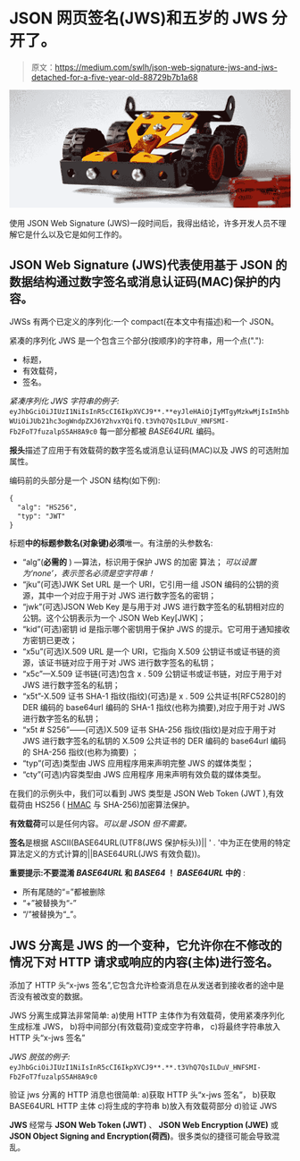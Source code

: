 # JSON 网页签名(JWS)和五岁的 JWS 分开了。

> 原文：<https://medium.com/swlh/json-web-signature-jws-and-jws-detached-for-a-five-year-old-88729b7b1a68>

![](img/e4219e2a4e990501ccb41bcae3f0c39e.png)

使用 JSON Web Signature (JWS)一段时间后，我得出结论，许多开发人员不理解它是什么以及它是如何工作的。

## JSON Web Signature (JWS)代表使用基于 JSON 的数据结构通过数字签名或消息认证码(MAC)保护的内容。

JWSs 有两个已定义的序列化:一个 compact(在本文中有描述)和一个 JSON。

紧凑的序列化 JWS 是一个包含三个部分(按顺序)的字符串，用一个点("."):

*   标题，
*   有效载荷，
*   签名。

*紧凑序列化 JWS 字符串的例子:* `eyJhbGciOiJIUzI1NiIsInR5cCI6IkpXVCJ9**.**eyJleHAiOjIyMTgyMzkwMjIsIm5hbWUiOiJUb21hc3ogWndpZXJ6Y2hvxYQifQ.t3VhQ7QsILDuV_HNFSMI-Fb2FoT7fuzalpS5AH8A9c0` 每一部分都被 *BASE64URL* 编码。

**报头**描述了应用于有效载荷的数字签名或消息认证码(MAC)以及 JWS 的可选附加属性。

编码前的头部分是一个 JSON 结构(如下例):

```
{
  "alg": "HS256",
  "typ": "JWT"
}
```

标题**中的标题参数名(对象键)必须**唯一。有注册的头参数名:

*   “alg”(**必需的** ) —算法，标识用于保护 JWS 的加密
    算法；
    *可以设置为‘none’，表示签名必须是空字符串！*
*   “jku”(可选)JWK Set URL 是一个 URI，它引用一组 JSON 编码的公钥的资源，其中一个对应于用于对 JWS 进行数字签名的密钥；
*   “jwk”(可选)JSON Web Key 是与用于对 JWS 进行数字签名的私钥相对应的公钥。这个公钥表示为一个 JSON Web Key[JWK]；
*   “kid”(可选)密钥 id 是指示哪个密钥用于保护 JWS 的提示。它可用于通知接收方密钥已更改；
*   “x5u”(可选)X.509 URL 是一个 URI，它指向 X.509 公钥证书或证书链的资源，该证书链对应于用于对 JWS 进行数字签名的私钥；
*   “x5c”—X.509 证书链(可选)包含 x . 509 公钥证书或证书链，对应于用于对 JWS 进行数字签名的私钥；
*   “x5t”-X.509 证书 SHA-1 指纹(指纹)(可选)是 x . 509 公共证书[RFC5280]的 DER
    编码的
    base64url 编码的 SHA-1 指纹(也称为摘要),对应于用于对 JWS 进行数字签名的私钥；
*   “x5t # S256”——(可选)X.509 证书 SHA-256 指纹(指纹)是对应于用于对 JWS 进行数字签名的私钥的 X.509 公共证书的 DER 编码的 base64url 编码的 SHA-256 指纹(也称为摘要)
    ；
*   “typ”(可选)类型由 JWS 应用程序用来声明完整 JWS 的媒体类型；
*   “cty”(可选)内容类型由 JWS 应用程序
    用来声明有效负载的媒体类型。

在我们的示例头中，我们可以看到 JWS 类型是 JSON Web Token (JWT ),有效载荷由 HS256 ( [HMAC](https://en.wikipedia.org/wiki/HMAC) 与 SHA-256)加密算法保护。

**有效载荷**可以是任何内容。*可以是 JSON 但不需要。*

**签名**是根据 ASCII(BASE64URL(UTF8(JWS 保护标头))|| ' . '中为正在使用的特定算法定义的方式计算的||BASE64URL(JWS 有效负载))。

**重要提示:不要混淆 *BASE64URL* 和 *BASE64* ！ *BASE64URL* 中的**
:

*   所有尾随的“=”都被删除
*   “+”被替换为“-”
*   “/”被替换为“_”。

## JWS 分离是 JWS 的一个变种，它允许你在不修改的情况下对 HTTP 请求或响应的内容(主体)进行签名。

添加了 HTTP 头“x-jws 签名”,它包含允许检查消息在从发送者到接收者的途中是否没有被改变的数据。

JWS 分离生成算法非常简单:
a)使用 HTTP 主体作为有效载荷，使用紧凑序列化生成标准 JWS，
b)将中间部分(有效载荷)变成空字符串，
c)将最终字符串放入 HTTP 头“x-jws 签名”

*JWS 脱弦的例子:* `eyJhbGciOiJIUzI1NiIsInR5cCI6IkpXVCJ9**.**.t3VhQ7QsILDuV_HNFSMI-Fb2FoT7fuzalpS5AH8A9c0`

验证 jws 分离的 HTTP 消息也很简单:
a)获取 HTTP 头“x-jws 签名”，
b)获取 BASE64URL HTTP 主体
c)将生成的字符串 b)放入有效载荷部分
d)验证 JWS

**JWS** 经常与 **JSON Web Token (JWT)** 、 **JSON Web Encryption (JWE)** 或**JSON Object Signing and Encryption(荷西)**。很多类似的捷径可能会导致混乱。